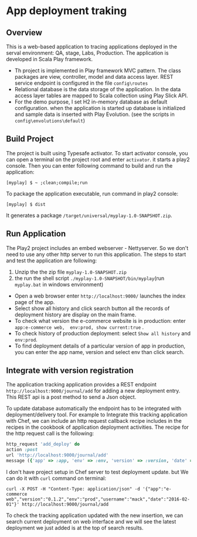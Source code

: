 # App deployment traking #

## Overview ##
This is a web-based application to tracing applications deployed in the serval environment: QA, stage, Labs, Production.
The application is developed in Scala Play framework.

* Th project is implemented in Play framework MVC pattern. The class packages are view, controller, model and data access layer. REST service endpoint is configured in the file `config\routes`
* Relational database is the data storage of the application. In the data access layer tables are mapped to Scala collection using Play Slick API.
* For the demo purpose, I set H2 in-memory database as default configuration. when the application is started up database is initialized and sample data is inserted with Play Evolution. (see the scripts in `config\envolutions\default`)


## Build Project ##
The project is built using Typesafe activator. To start activator console, you can open a terminal on the project root and enter `activator`. it starts a play2 console. Then you can enter following command to build and run the application:

`[myplay] $ ~ ;clean;compile;run`

To package the application executable, run command in play2 console:

`[myplay] $ dist`

It generates a package `/target/universal/myplay-1.0-SNAPSHOT.zip`.

## Run Application ##
The Play2 project includes an embed webserver - Nettyserver. So we don't need to use any other http server to run this application. The steps to start and test the application are following:
1. Unzip the the zip file `myplay-1.0-SNAPSHOT.zip`
2. the run the shell script `./myplay-1.0-SNAPSHOT/bin/myplay`(run `myplay.bat` in windows environment)
* Open a web browser enter `http://localhost:9000/` launches the index page of the app.
* Select show all history and click search button all the records of deployment history are display on the main frame.
* To check what version the e-commerce website is in production: enter
  `app:e-commerce web,  env:prod, show current:true` .
* To check history of production deployment: select `Show all history` and `env:prod`.
* To find deployment details of a particular version of app in production, you can enter the app name, version and select env than click search.


## Integrate with version registration ##
The application tracking application provides a REST endpoint `http://localhost:9000/journal/add` for adding a new deployment entry. This REST api is a post method to send a Json object.


To update database automatically the endpoint has to be integrated with deployment/delivery tool. For example to Integrate this tracking application with Chef, we can include an http request callback recipe includes in the recipes in the cookbook of application deployment activities. The recipe for the http request call is the following:

```ruby
http_request 'add_deploy' do
action :post
url 'http://localhost:9000/journal/add'
message ({'app' => :app, 'env' => :env, 'version' => :version, 'date' => :date, 'username'=> :uid }.to_json end
```

I don't have project setup in Chef server to test deployment update. but We can do it with `curl` command on terminal:

`curl -X POST -H "Content-Type: application/json"
-d '{"app":"e-commerce web","version":"0.1.2","env":"prod","username":"mack","date":"2016-02-01"}' http://localhost:9000/journal/add`

To check the tracking application updated with the new insertion, we can search current deployment on web interface and we will see the latest deployment we just added is at the top of search results.
